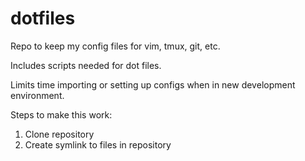 # dotfiles

Repo to keep my config files for vim, tmux, git, etc.

Includes scripts needed for dot files.

Limits time importing or setting up configs when in new development environment.

Steps to make this work:
1. Clone repository
2. Create symlink to files in repository

